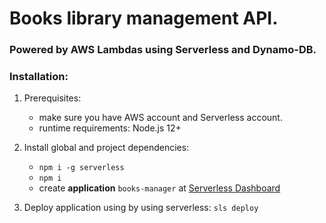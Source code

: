 # Books library management API.
### Powered by AWS Lambdas using Serverless and Dynamo-DB.


### Installation:
1. Prerequisites:
    - make sure you have AWS account and Serverless account. 
    - runtime requirements: Node.js 12+
2. Install global and project dependencies:
    - `npm i -g serverless`
    - `npm i`
    - create **application** `books-manager` at [Serverless Dashboard](https://dashboard.serverless.com/)
    
3. Deploy application using by using serverless: `sls deploy`
